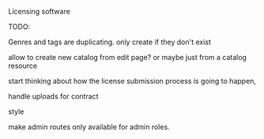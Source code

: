 
Licensing software


TODO: 

Genres and tags are duplicating. only create if they don't exist

allow to create new catalog from edit page? or maybe just from a catalog resource  


start thinking about how the license submission process is going to happen,

handle uploads for contract 


style

make admin routes only available for admin roles.



